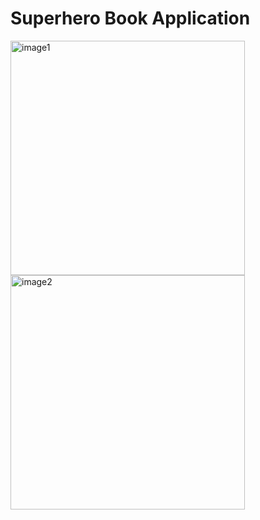 # Superhero Book Application
<img width="375" alt="image1" src="https://github.com/emirhanzeyrekk/SuperheroBookApp/assets/121854589/91d43237-f985-4b88-972e-388dec82bc53">
<img width="375" alt="image2" src="https://github.com/emirhanzeyrekk/SuperheroBookApp/assets/121854589/41a3ff18-033c-43c2-ade5-d30e3305afff">
